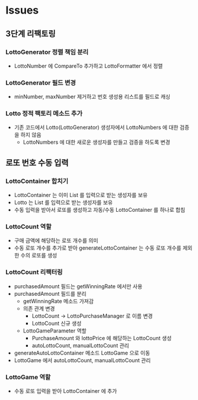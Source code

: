 # Issues
## 3단계 리팩토링
### LottoGenerator 정렬 책임 분리
- LottoNumber 에 CompareTo 추가하고 LottoFormatter 에서 정렬
### LottoGenerator 필드 변경
- minNumber, maxNumber 제거하고 번호 생성용 리스트를 필드로 캐싱
### Lotto 정적 팩토리 메소드 추가
- 기존 코드에서 Lotto(LottoGenerator) 생성자에서 LottoNumbers 에 대한 검증을 하지 않음 
  - LottoNumbers 에 대한 새로운 생성자를 만들고 검증을 하도록 변경
## 로또 번호 수동 입력
### LottoContainer 합치기
- LottoContainer 는 이미 List<Lotto> 를 입력으로 받는 생성자를 보유
- Lotto 는 List<Integer> 를 입력으로 받는 생성자를 보유
- 수동 입력을 받아서 로또를 생성하고 자동/수동 LottoContainer 를 하나로 합침
### LottoCount 역할
- 구매 금액에 해당하는 로또 개수를 의미
- 수동 로또 개수를 추가로 받아 generateLottoContainer 는 수동 로또 개수를 제외한 수의 로또를 생성
### LottoCount 리팩터링
- purchasedAmount 필드는 getWinningRate 에서만 사용
- purchasedAmount 필드를 분리
  - getWinningRate 메소드 가져감
  - 의존 관계 변경
    - LottoCount -> LottoPurchaseManager 로 이름 변경
    - LottoCount 신규 생성
  - LottoGameParameter 역할
    - PurchaseAmount 와 lottoPrice 에 해당하는 LottoCount 생성
    - autoLottoCount, manualLottoCount 관리
- generateAutoLottoContainer 메소드 LottoGame 으로 이동
- LottoGame 에서 autoLottoCount, manualLottoCount 관리
### LottoGame 역할
- 수동 로또 입력을 받아 LottoContainer 에 추가
